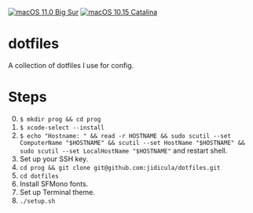 [![macOS 11.0 Big Sur](https://github.com/jidicula/dotfiles/workflows/macOS%2011.0%20Big%20Sur/badge.svg)](https://github.com/jidicula/dotfiles/actions?query=workflow%3A%22macOS+11.0+Big+Sur%22) [![macOS 10.15 Catalina](https://github.com/jidicula/dotfiles/workflows/macOS%2010.15%20Catalina/badge.svg)](https://github.com/jidicula/dotfiles/actions?query=workflow%3A%22macOS+10.15+Catalina%22)

# dotfiles

A collection of dotfiles I use for config.

# Steps

0. `$ mkdir prog && cd prog`
1. `$ xcode-select --install`
2. `$ echo "Hostname: " &&
read -r HOSTNAME && sudo scutil --set ComputerName "$HOSTNAME" &&
scutil --set HostName "$HOSTNAME" &&
sudo scutil --set LocalHostName "$HOSTNAME"` and restart shell.
3. Set up your SSH key.
4. `cd prog && git clone git@github.com:jidicula/dotfiles.git`
5. `cd dotfiles`
6. Install SFMono fonts.
7. Set up Terminal theme.
8. `./setup.sh`
